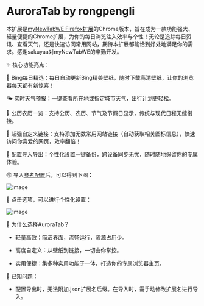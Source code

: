 # AuroraTab by rongpengli 

本扩展是[myNewTabWE Firefox扩展](https://github.com/sakuyaa/myNewTabWE)的Chrome版本，旨在成为一款功能强大、轻量便捷的Chrome扩展，为你的每日浏览注入效率与个性！无论是追踪每日资讯、查看天气，还是快速访问常用网站，期待本扩展都能恰到好处地满足你的需求。感谢sakuyaa对myNewTabWE的辛勤开发。

✨ 核心功能亮点：

🌅 Bing每日精选：每日自动更新Bing精美壁纸，随时下载高清壁纸，让你的浏览器每天都有新惊喜！

🌤️ 实时天气预报：一键查看所在地或指定城市天气，出行计划更轻松。

📅 公历农历一览：支持公历、农历、节气及节假日显示，传统与现代日程无缝衔接。

🔗 超强自定义链接：支持添加无数常用网站链接（自动获取相关图标信息），快速访问你喜爱的网页，效率翻倍！

💾 配置导入导出：个性化设置一键备份，跨设备同步无忧，随时随地保留你的专属体验。

🉑️ 导入[参考配置](https://raw.githubusercontent.com/rongpengli/myNewTabWE-Chrome/refs/heads/master/images/myNewTabWE.json)后，可以得到下图：

![image](https://raw.githubusercontent.com/rongpengli/myNewTabWE-Chrome/refs/heads/master/images/ScreenShot.png)

👀 点击选项，可以进行个性化设置：

![image](https://raw.githubusercontent.com/rongpengli/myNewTabWE-Chrome/refs/heads/master/images/ScreenShot2.png)

🚀 为什么选择AuroraTab？

- 轻量高效：简洁界面，流畅运行，资源占用少。

- 高度自定义：从壁纸到链接，一切由你掌控。

- 实用便捷：集多种实用功能于一体，打造你的专属浏览器主页。

🐛 已知问题：

- 配置导出时，无法附加.json扩展名后缀。在导入时，需手动修改扩展名进行导入。
